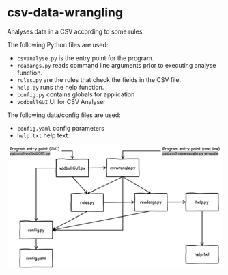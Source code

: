 # csv-data-wrangling
Analyses data in a CSV according to some rules.

The following Python files are used: 
- `csvanalyse.py` is the entry point for the program.
- `readargs.py` reads command line arguments prior to executing analyse function.
- `rules.py` are the rules that check the fields in the CSV file.
- `help.py` runs the help function.
- `config.py` contains globals for application
- `vodbullGUI` UI for CSV Analyser

The following data/config files are used:
- `config.yaml` config parameters
- `help.txt` help text.

![components](components.png)